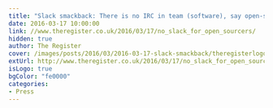 ```yaml
---
title: "Slack smackback: There is no IRC in team (software), say open-sourcers"
date: 2016-03-17 10:00:00
link: //www.theregister.co.uk/2016/03/17/no_slack_for_open_sourcers/
hidden: true
author: The Register
cover: /images/posts/2016/03/2016-03-17-slack-smackback/theregisterlogo.jpg
extUrl: http://www.theregister.co.uk/2016/03/17/no_slack_for_open_sourcers/
isLogo: true
bgColor: "fe0000"
categories:
- Press
---
```

